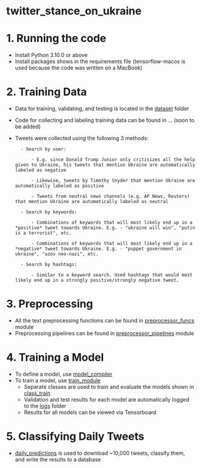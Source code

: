 # twitter_stance_on_ukraine

# 1. Running the code
- Install Python 3.10.0 or above
- Install packages shows in the requirements file (tensorflow-macos is used because the code was written on a MacBook)


# 2. Training Data
- Data for training, validating, and testing is located in the [dataset](dataset) folder
- Code for collecting and labeling training data can be found in ... (soon to be added)
- Tweets were collected using the following 3 methods:

        - Search by user:

            - E.g. since Donald Trump Junior only critisizes all the help given to Ukraine, his tweets that mention Ukraine are automatically labeled as negative

            - Likewise, tweets by Timothy Snyder that mention Ukraine are automatically labeled as positive

            - Tweets from neutral news channels (e.g. AP News, Reuters) that mention Ukraine are automatically labeled as neutral

        - Search by keywords:
            
            - Combinations of keywords that will most likely end up in a *positive* tweet towards Ukraine. E.g. - "ukraine will win", "putin is a terrorist", etc.
            
            - Combinations of keywords that will most likely end up in a *negative* tweet towards Ukraine. E.g. - "puppet government in ukraine", "azov neo-nazi", etc.
        
        - Search by hashtags:
            
            - Similar to a keyword search. Used hashtags that would most likely end up in a strongly positive/strongly negative tweet.

# 3. Preprocessing
- All the text preprocessing functions can be found in [preprocessor_funcs](src/preprocessor/preprocessor_funcs.py) module
- Preprocessing pipelines can be found in [preprocessor_pipelines](src/preprocessor/preprocessor_pipelines.py) module

# 4. Training a Model
- To define a model, use [model_compiler](src/training/model_compiler.py)
- To train a model, use [train_module](src/training/train_module.py)
    - Separate classes are used to train and evaluate the models shown in [class_train](src/training/class_train.py)
    - Validation and test results for each model are automatically logged to the [logs](models/logs) folder
    - Results for all models can be viewed via Tensorboard

# 5. Classifying Daily Tweets
- [daily_predictions](src/daily_predictions/daily_predictions.py) is used to download ~10,000 tweets, classify them, and write the results to a database




